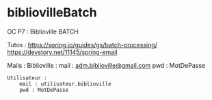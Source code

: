 # bibliovilleBatch
OC P7 : Biblioville BATCH

Tutos :
	https://spring.io/guides/gs/batch-processing/
	https://devstory.net/11145/spring-email

Mails :
	Biblioville :
		mail : adm.biblioville@gmail.com
		pwd : MotDePasse

	Utilisateur :
		mail : utilisateur.biblioville
		pwd : MotDePasse